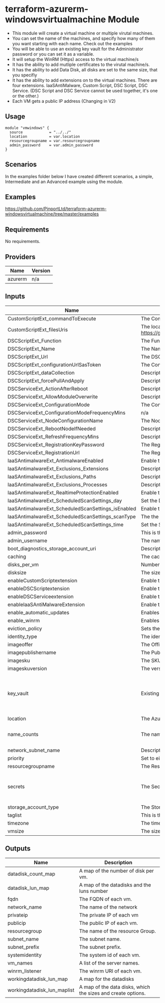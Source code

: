 # terraform-azurerm-windowsvirtualmachine Module

* This module will create a virtual machine or multiple virutal machines.
* You can set the name of the machines, and specify how many of them you want starting with each name. Check out the examples
* You will be able to use an existing key vault for the Administrator password or you can set it as a variable.
* It will setup the WinRM (Https) access to the virtual machine/s
* It has the ability to add mutliple certificates to the virutal machine/s.
* It has the ability to add Data Disk, all disks are set to the same size, that you specifiy
* It has the ability to add extensions on to the virtual machines. There are four extensions. IaaSAntiMalware, Custom Script, DSC Script, DSC Service. (DSC Script and DSC Service cannot be used together, it's one or the other.)
* Each VM gets a public IP address (Changing in V2)

## Usage

``` hcl
module "vmwindows" {
  source            = "../../"
  location          = var.location
  resourcegroupname = var.resourcegroupname
  admin_password    = var.admin_password
}
```

## Scenarios

In the examples folder below I have created different scenarios, a simple, Intermediate and an Advanced example using the module.

## Examples

https://github.com/PinportLtd/terraform-azurerm-windowsvirtualmachine/tree/master/examples

## Requirements

No requirements.

## Providers

| Name | Version |
|------|---------|
| azurerm | n/a |

## Inputs

| Name | Description | Type | Default | Required |
|------|-------------|------|---------|:--------:|
| CustomScriptExt\_commandToExecute | The Command to run e.g. powershell.exe -Command ./chocolatey.ps1; exit 0; . | `string` | `""` | no |
| CustomScriptExt\_filesUris | The location URL of the script to run e.g. https://gist.githubusercontent.com/Russtym/29dd88d6b14af89a715646c73bd03c38/raw/61e9b904164a69344364976159b34f2a66f3b6ad/installchocolatey.ps1 | `list` | `[]` | no |
| DSCScriptExt\_Function | The Function you want to run e.g. PowershellDSC | `string` | `""` | no |
| DSCScriptExt\_Name | The Name of the Script you want to run. e.g. PowerShellDSC.ps1 | `string` | `""` | no |
| DSCScriptExt\_Url | The DSC Script URL of the zip file. e.g. https://f34rd364yga367.blob.core.windows.net/dsccontainer/PowershellDSC.ps1.zip | `string` | `""` | no |
| DSCScriptExt\_configurationUrlSasToken | The Configuration URL Sas Token, from the Storage account | `string` | `""` | no |
| DSCScriptExt\_dataCollection | Description | `string` | `"enable"` | no |
| DSCScriptExt\_forcePullAndApply | Description | `bool` | `false` | no |
| DSCServiceExt\_ActionAfterReboot | Description | `string` | `"continueConfiguration"` | no |
| DSCServiceExt\_AllowModuleOverwrite | Description | `bool` | `true` | no |
| DSCServiceExt\_ConfigurationMode | The Configuration Mode can be set to one of three possibilities ApplyAndAutoCorrect, . | `string` | `"ApplyAndAutoCorrect"` | no |
| DSCServiceExt\_ConfigurationModeFrequencyMins | n/a | `number` | `15` | no |
| DSCServiceExt\_NodeConfigurationName | The Node Configuration Name e.g. PowerShellDSC.localhost | `string` | `""` | no |
| DSCServiceExt\_RebootNodeIfNeeded | Description | `bool` | `true` | no |
| DSCServiceExt\_RefreshFrequencyMins | Description | `number` | `30` | no |
| DSCServiceExt\_RegistrationKeyPassword | The Registration Key Password. This can be found using the following command: | `string` | `""` | no |
| DSCServiceExt\_RegistrationUrl | The Registration URL. This can be found using the following command. | `string` | `""` | no |
| IaaSAntimalwareExt\_AntimalwareEnabled | Enable the Antimalware | `string` | `"true"` | no |
| IaaSAntimalwareExt\_Exclusions\_Extensions | Description | `string` | `""` | no |
| IaaSAntimalwareExt\_Exclusions\_Paths | Description | `string` | `""` | no |
| IaaSAntimalwareExt\_Exclusions\_Processes | Description | `string` | `""` | no |
| IaaSAntimalwareExt\_RealtimeProtectionEnabled | Enable the Antimalware Realtime Protection | `string` | `"true"` | no |
| IaaSAntimalwareExt\_ScheduledScanSettings\_day | Set the Day settings | `string` | `"1"` | no |
| IaaSAntimalwareExt\_ScheduledScanSettings\_isEnabled | Enable the Scheduled Scan | `string` | `"true"` | no |
| IaaSAntimalwareExt\_ScheduledScanSettings\_scanType | The the Scan Type | `string` | `"Quick"` | no |
| IaaSAntimalwareExt\_ScheduledScanSettings\_time | Set the Scan time | `string` | `"120"` | no |
| admin\_password | This is the Administrator's Password. Use If you are not storing the password in a key vault. | `string` | `"PassWORD@123"` | no |
| admin\_username | The name of the administrator | `string` | `"azureadmin"` | no |
| boot\_diagnostics\_storage\_account\_uri | Description | `map` | `{}` | no |
| caching | The caching of the OS Disk | `string` | `"ReadWrite"` | no |
| disks\_per\_vm | Number of disk per VM | `number` | `0` | no |
| disksize | The size of the disk in GB. This will apply to all Data Disks | `number` | `32` | no |
| enableCustomScriptextension | Enable the Custom Script Extension | `bool` | `false` | no |
| enableDSCScriptextension | Enable the DSC Script Extension | `bool` | `false` | no |
| enableDSCServiceextension | Enable the DSC Service Extension. | `bool` | `false` | no |
| enableIaaSAntiMalwareExtension | Enable the IaaSAntiMalware Extension | `bool` | `false` | no |
| enable\_automatic\_updates | Enables auto updates on the VM | `bool` | `true` | no |
| enable\_winrm | Enables WinRM | `map` | `{}` | no |
| eviction\_policy | Sets the evition policy if the VM is set to use azure Spot. The only available option is to deallocate at the moment | `string` | `"Deallocate"` | no |
| identity\_type | The identity type can be set to systemassigned or userassigned | `string` | `"SystemAssigned"` | no |
| imageoffer | The Office of the Image e.g. WindowsServer | `string` | `"WindowsServer"` | no |
| imagepublishername | The Publishers name of the image e.g. MicrosoftWindowsServer | `string` | `"MicrosoftWindowsServer"` | no |
| imagesku | The SKU of the Image e.g. 2019-DataCenter | `string` | `"2019-DataCenter"` | no |
| imageskuversion | The version of the SKU of the Image e.g. latest | `string` | `"latest"` | no |
| key\_vault | Existing Key Vault Settings | <pre>map(object({<br>    key_vault_resource_group  = string<br>    key_vault_name            = string<br>    key_vault_secret_password = string<br>  }))</pre> | `{}` | no |
| location | The Azure location of the virtual machine | `any` | n/a | yes |
| name\_counts | The name and number of machines | `map(number)` | <pre>{<br>  "foo": 1<br>}</pre> | no |
| network\_subnet\_name | Description | `string` | `"Frontend"` | no |
| priority | Set to either Regulare or Spot. To use azure spot set to Spot | `string` | `"Regular"` | no |
| resourcegroupname | The Resource Group Name | `any` | n/a | yes |
| secrets | The Secrets | <pre>map(object({<br>    store = string<br>    url   = string<br>  }))</pre> | `{}` | no |
| storage\_account\_type | The Storage Account type can be one of three options | `string` | `"Standard_LRS"` | no |
| taglist | This is the tags for the Virtual Machine. | `map(string)` | `{}` | no |
| timezone | The timezone for the VMs | `string` | `"GMT Standard Time"` | no |
| vmsize | The size of the VM | `string` | `"Standard_B2ms"` | no |

## Outputs

| Name | Description |
|------|-------------|
| datadisk\_count\_map | A map of the number of disk per vm. |
| datadisk\_lun\_map | A map of the datadisks and the luns number |
| fqdn | The FQDN of each vm. |
| network\_name | The name of the network |
| privateip | The private IP of each vm |
| publicip | The public IP of each vm. |
| resourcegroup | The name of the resource Group. |
| subnet\_name | The subnet name. |
| subnet\_prefix | The subnet prefix. |
| systemidentity | The system id of each vm. |
| vm\_names | A list of the server names. |
| winrm\_listener | The winrm URl of each vm. |
| workingdatadisk\_lun\_map | A map for the datadisks |
| workingdatadisk\_lun\_maplist | A map of the data disks, which the sizes and create options. |

